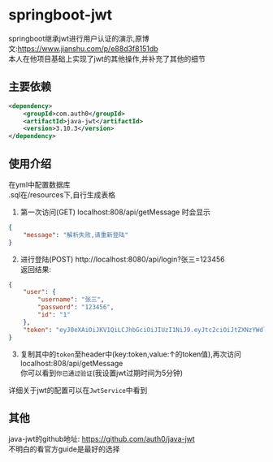 # springboot-jwt

springboot继承jwt进行用户认证的演示,原博文:https://www.jianshu.com/p/e88d3f8151db  
本人在他项目基础上实现了jwt的其他操作,并补充了其他的细节  

## 主要依赖
```xml
<dependency>
    <groupId>com.auth0</groupId>
    <artifactId>java-jwt</artifactId>
    <version>3.10.3</version>
</dependency>
```

## 使用介绍

在yml中配置数据库  
.sql在/resources下,自行生成表格

1. 第一次访问(GET) localhost:808/api/getMessage 时会显示
```json
{
    "message": "解析失败,请重新登陆"
}
```

2. 进行登陆(POST) http://localhost:8080/api/login?张三=123456  
返回结果: 
```json
{
    "user": {
        "username": "张三",
        "password": "123456",
        "id": "1"
    },
    "token": "eyJ0eXAiOiJKV1QiLCJhbGciOiJIUzI1NiJ9.eyJtc2ciOiJtZXNzYWdlIiwiYXVkIjoiMSIsInN1YiI6ImhlbGxvIHdvcmxkIiwiaXNzIjoiYWRtaW4iLCJleHAiOjE1OTExOTM4MTZ9.GkUY1m5eBUaXBs4bWrKSEAnz4wu7LRp86mamdtp_Isk"
}
```

3. 复制其中的`token`至header中(key:token,value:↑的token值),再次访问 localhost:808/api/getMessage  
你可以看到`你已通过验证`(我设置jwt过期时间为5分钟)

详细关于jwt的配置可以在`JwtService`中看到

## 其他

java-jwt的github地址: https://github.com/auth0/java-jwt  
不明白的看官方guide是最好的选择
